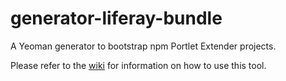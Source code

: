 # generator-liferay-bundle

A Yeoman generator to bootstrap npm Portlet Extender projects.

Please refer to the
[wiki](https://github.com/liferay/liferay-npm-build-tools/wiki/How-to-use-generator-liferay-bundle)
for information on how to use this tool.
